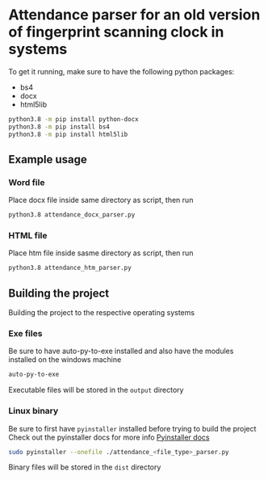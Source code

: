 # Attendance parser for an old version of fingerprint scanning clock in systems

To get it running, make sure to have the following python packages:

- bs4
- docx
- html5lib

```sh
python3.8 -m pip install python-docx
python3.8 -m pip install bs4
python3.8 -m pip install html5lib
```

## Example usage

### Word file

Place docx file inside same directory as script, then run

```sh
python3.8 attendance_docx_parser.py
```

### HTML file

Place htm file inside sasme directory as script, then run

```sh
python3.8 attendance_htm_parser.py
```

## Building the project

Building the project to the respective operating systems

### Exe files

Be sure to have auto-py-to-exe installed and also have the modules installed on the windows machine

```sh
auto-py-to-exe
```

Executable files will be stored in the `output` directory

### Linux binary

Be sure to first have `pyinstaller` installed before trying to build the project
Check out the pyinstaller docs for more info [Pyinstaller docs](https://pyinstaller.readthedocs.io/en/stable/)

```sh
sudo pyinstaller --onefile ./attendance_<file_type>_parser.py
```

Binary files will be stored in the `dist` directory
